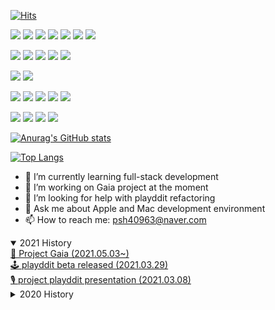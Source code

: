 [![Hits](https://hits.seeyoufarm.com/api/count/incr/badge.svg?url=https%3A%2F%2Fgithub.com%2FShane-Park&count_bg=%2379C83D&title_bg=%23555555&icon=&icon_color=%23E7E7E7&title=hits&edge_flat=false)](https://hits.seeyoufarm.com)<br/>

<a href="#" target="_blank"><img src="https://img.shields.io/badge/Java-007396?style=flat-square&logo=Java&logoColor=white"/></a>
<a href="#" target="_blank"><img src="https://img.shields.io/badge/Spring-6DB33F?style=flat-square&logo=Spring&logoColor=white"/></a>
<a href="#" target="_blank"><img src="https://img.shields.io/badge/HTML5-E34F26?style=flat-square&logo=HTML5&logoColor=white"/></a>
<a href="#" target="_blank"><img src="https://img.shields.io/badge/CSS3-1572B6?style=flat-square&logo=CSS3&logoColor=white"/></a>
<a href="#" target="_blank"><img src="https://img.shields.io/badge/JavaScript-[F7DF1E?style=flat-square&logo=JavaScript&logoColor=white"/></a>
<a href="#" target="_blank"><img src="https://img.shields.io/badge/jQuery-0769AD?style=flat-square&logo=jQuery&logoColor=white"/></a>
<a href="#" target="_blank"><img src="https://img.shields.io/badge/AutoHotkey-334455?style=flat-square&logo=AutoHotkey&logoColor=white"/></a>

<a href="#" target="_blank"><img src="https://img.shields.io/badge/Oracle-F80000?style=flat-square&logo=Oracle&logoColor=white"/></a>
<a href="#" target="_blank"><img src="https://img.shields.io/badge/ElasticSearch-005571?style=flat-square&logo=ElasticSearch&logoColor=white"/></a>
<a href="#" target="_blank"><img src="https://img.shields.io/badge/MongoDB-47A248?style=flat-square&logo=MongoDB&logoColor=white"/></a>
<a href="#" target="_blank"><img src="https://img.shields.io/badge/MySQL-4479A1?style=flat-square&logo=MySQL&logoColor=white"/></a>
<a href="#" target="_blank"><img src="https://img.shields.io/badge/Amazon AWS-232F3E?style=flat-square&logo=Amazon-AWS&logoColor=white"/></a>

<a href="#" target="_blank"><img src="https://img.shields.io/badge/NGINX-009639?style=flat-square&logo=NGINX&logoColor=white"/></a>
<a href="#" target="_blank"><img src="https://img.shields.io/badge/Apache tomcat-F8DC75?style=flat-square&logo=Apache-tomcat&logoColor=white"/></a>

<a href="#" target="_blank"><img src="https://img.shields.io/badge/macOS-000000?style=flat-square&logo=apple&logoColor=white"/></a>
<a href="#" target="_blank"><img src="https://img.shields.io/badge/Windows-0078D6?style=flat-square&logo=Windows&logoColor=white"/></a>
<a href="#" target="_blank"><img src="https://img.shields.io/badge/Eclipse-2C2255?style=flat-square&logo=Eclipse&logoColor=white"/></a>
<a href="#" target="_blank"><img src="https://img.shields.io/badge/VScode-007ACC?style=flat-square&logo=Visual-Studio-Code&logoColor=white"/></a>
<a href="#" target="_blank"><img src="https://img.shields.io/badge/Postman-FF6C37?style=flat-square&logo=Postman&logoColor=white"/></a>

<a href="#" target="_blank"><img src="https://img.shields.io/badge/Markdown-000000?style=flat-square&logo=Markdown&logoColor=white"/></a>
<a href="#" target="_blank"><img src="https://img.shields.io/badge/Slack-4A154B?style=flat-square&logo=Slack&logoColor=white"/></a>
<a href="#" target="_blank"><img src="https://img.shields.io/badge/Figma-F24E1E?style=flat-square&logo=Figma&logoColor=white"/></a>
<a href="#" target="_blank"><img src="https://img.shields.io/badge/GitHub-181717?style=flat-square&logo=GitHub&logoColor=white"/></a>

<!--
<a href="#" target="_blank"><img src="https://img.shields.io/badge/Python-3776AB?style=flat-square&logo=Python&logoColor=white"/></a>
-->

<!--
https://simpleicons.org
https://github.com/anuraghazra/github-readme-stats/blob/master/docs/readme_kr.md
<a href="#" target="_blank"><img src="https://img.shields.io/badge/[쓰고 싶은 텍스트]-[컬러 코드]?style=flat-square&logo=[브랜드 이름]&logoColor=white"/></a>
<a href="#" target="_blank"><img src="https://img.shields.io/badge/[쓰고 싶은 텍스트]-[컬러 코드]?style=flat-square&logo=[브랜드 이름]&logoColor=white"/></a>
<a href="#" target="_blank"><img src="https://img.shields.io/badge/[쓰고 싶은 텍스트]-[컬러 코드]?style=flat-square&logo=[브랜드 이름]&logoColor=white"/></a>
-->

[![Anurag's GitHub stats](https://github-readme-stats.vercel.app/api?username=Shane-Park&theme=dark&count_private=true)](https://github.com/anuraghazra/github-readme-stats)

[![Top Langs](https://github-readme-stats.vercel.app/api/top-langs/?username=Shane-Park&layout=compact&theme=dark)](https://github.com/anuraghazra/github-readme-stats)


- 🌱 I’m currently learning full-stack development
- 👯 I’m working on Gaia project at the moment
- 🤔 I’m looking for help with playddit refactoring
- 💬 Ask me about Apple and Mac development environment 
- 📫 How to reach me: psh40963@naver.com

<details open>
  <summary>2021 History</summary>
    <a href="https://github.com/ddit301/gaia">🌱 Project Gaia (2021.05.03~)</a><br/>
    <a href="http://playddit.net">🕹️ playddit beta released (2021.03.29)</a><br/>
    <a href="https://github.com/Shane-Park/playddit">🎙️ project playddit presentation (2021.03.08)</a>
  </details>
<details markdown="1">
  <summary>2020 History</summary>
    <a href="https://github.com/Shane-Park/DDIT_Project1">🍱 WhatShouldWeEatToday project (2020.12.31)</a><br/>
    <a href="https://www.ddit.or.kr/index">📚 Started leaning Full stack development (2020.11.16)</a><br/>
</details>
